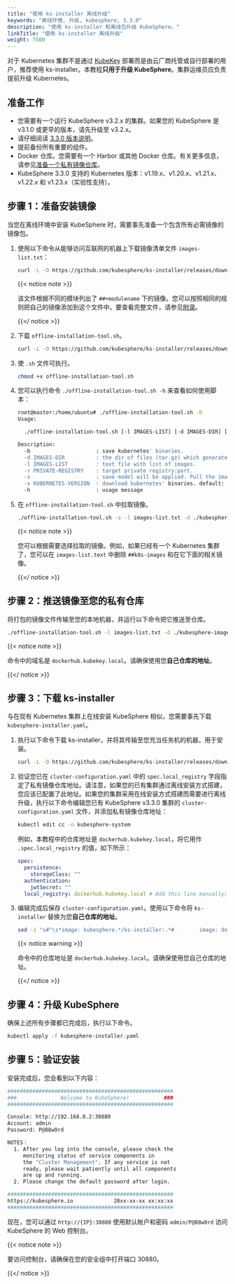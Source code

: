 ```yaml
---
title: "使用 ks-installer 离线升级"
keywords: "离线环境, 升级, kubesphere, 3.3.0"
description: "使用 ks-installer 和离线包升级 KubeSphere。"
linkTitle: "使用 ks-installer 离线升级"
weight: 7500
---
```


对于 Kubernetes 集群不是通过 [KubeKey](../../installing-on-linux/introduction/kubekey/) 部署而是由云厂商托管或自行部署的用户，推荐使用 ks-installer。本教程**只用于升级 KubeSphere**。集群运维员应负责提前升级 Kubernetes。


## 准备工作

- 您需要有一个运行 KubeSphere v3.2.x 的集群。如果您的 KubeSphere 是 v3.1.0 或更早的版本，请先升级至 v3.2.x。
- 请仔细阅读 [3.3.0 版本说明](../../../v3.3/release/release-v330/)。
- 提前备份所有重要的组件。
- Docker 仓库。您需要有一个 Harbor 或其他 Docker 仓库。有关更多信息，请参见[准备一个私有镜像仓库](../../installing-on-linux/introduction/air-gapped-installation/#步骤-2准备一个私有镜像仓库)。
- KubeSphere 3.3.0 支持的 Kubernetes 版本：v1.19.x、v1.20.x、v1.21.x、 v1.22.x 和 v1.23.x（实验性支持）。

## 步骤 1：准备安装镜像

当您在离线环境中安装 KubeSphere 时，需要事先准备一个包含所有必需镜像的镜像包。

1. 使用以下命令从能够访问互联网的机器上下载镜像清单文件 `images-list.txt`：

   ```bash
   curl -L -O https://github.com/kubesphere/ks-installer/releases/download/v3.3.0/images-list.txt
   ```

   {{< notice note >}}

   该文件根据不同的模块列出了 `##+modulename` 下的镜像。您可以按照相同的规则把自己的镜像添加到这个文件中。要查看完整文件，请参见[附录](../../installing-on-kubernetes/on-prem-kubernetes/install-ks-on-linux-airgapped/#kubesphere-v330-镜像清单)。

   {{</ notice >}} 

2. 下载 `offline-installation-tool.sh`。

   ```bash
   curl -L -O https://github.com/kubesphere/ks-installer/releases/download/v3.3.0/offline-installation-tool.sh
   ```

3. 使 `.sh` 文件可执行。

   ```bash
   chmod +x offline-installation-tool.sh
   ```

4. 您可以执行命令 `./offline-installation-tool.sh -h` 来查看如何使用脚本：

   ```bash
   root@master:/home/ubuntu# ./offline-installation-tool.sh -h
   Usage:
   
     ./offline-installation-tool.sh [-l IMAGES-LIST] [-d IMAGES-DIR] [-r PRIVATE-REGISTRY] [-v KUBERNETES-VERSION ]
   
   Description:
     -b                     : save kubernetes' binaries.
     -d IMAGES-DIR          : the dir of files (tar.gz) which generated by `docker save`. default: ./kubesphere-images
     -l IMAGES-LIST         : text file with list of images.
     -r PRIVATE-REGISTRY    : target private registry:port.
     -s                     : save model will be applied. Pull the images in the IMAGES-LIST and save images as a tar.gz file.
     -v KUBERNETES-VERSION  : download kubernetes' binaries. default: v1.17.9
     -h                     : usage message
   ```

5. 在 `offline-installation-tool.sh` 中拉取镜像。

   ```bash
   ./offline-installation-tool.sh -s -l images-list.txt -d ./kubesphere-images
   ```

   {{< notice note >}}

   您可以根据需要选择拉取的镜像。例如，如果已经有一个 Kubernetes 集群了，您可以在 `images-list.text` 中删除 `##k8s-images` 和在它下面的相关镜像。

   {{</ notice >}} 

## 步骤 2：推送镜像至您的私有仓库

将打包的镜像文件传输至您的本地机器，并运行以下命令把它推送至仓库。

```bash
./offline-installation-tool.sh -l images-list.txt -d ./kubesphere-images -r dockerhub.kubekey.local
```

{{< notice note >}}

命令中的域名是 `dockerhub.kubekey.local`。请确保使用您**自己仓库的地址**。

{{</ notice >}} 

## 步骤 3：下载 ks-installer

与在现有 Kubernetes 集群上在线安装 KubeSphere 相似，您需要事先下载 `kubesphere-installer.yaml`。

1. 执行以下命令下载 ks-installer，并将其传输至您充当任务机的机器，用于安装。

   ```bash
   curl -L -O https://github.com/kubesphere/ks-installer/releases/download/v3.3.0/kubesphere-installer.yaml
   ```
   
2. 验证您已在 `cluster-configuration.yaml` 中的 `spec.local_registry` 字段指定了私有镜像仓库地址。请注意，如果您的已有集群通过离线安装方式搭建，您应该已配置了此地址。如果您的集群采用在线安装方式搭建而需要进行离线升级，执行以下命令编辑您已有 KubeSphere v3.3.0 集群的 `cluster-configuration.yaml` 文件，并添加私有镜像仓库地址：

   ```bash
   kubectl edit cc -n kubesphere-system
   ```

   例如，本教程中的仓库地址是 `dockerhub.kubekey.local`，将它用作 `.spec.local_registry` 的值，如下所示：

   ```yaml
   spec:
     persistence:
       storageClass: ""
     authentication:
       jwtSecret: ""
     local_registry: dockerhub.kubekey.local # Add this line manually; make sure you use your own registry address.
   ```

3. 编辑完成后保存 `cluster-configuration.yaml`。使用以下命令将 `ks-installer` 替换为您**自己仓库的地址**。

   ```bash
   sed -i "s#^\s*image: kubesphere.*/ks-installer:.*#        image: dockerhub.kubekey.local/kubesphere/ks-installer:v3.1.0#" kubesphere-installer.yaml
   ```

   {{< notice warning >}}

   命令中的仓库地址是 `dockerhub.kubekey.local`。请确保使用您自己仓库的地址。

   {{</ notice >}}

## 步骤 4：升级 KubeSphere

确保上述所有步骤都已完成后，执行以下命令。

```bash
kubectl apply -f kubesphere-installer.yaml
```

## 步骤 5：验证安装

安装完成后，您会看到以下内容：

```bash
#####################################################
###              Welcome to KubeSphere!           ###
#####################################################

Console: http://192.168.0.2:30880
Account: admin
Password: P@88w0rd

NOTES：
  1. After you log into the console, please check the
     monitoring status of service components in
     the "Cluster Management". If any service is not
     ready, please wait patiently until all components
     are up and running.
  2. Please change the default password after login.

#####################################################
https://kubesphere.io             20xx-xx-xx xx:xx:xx
#####################################################
```

现在，您可以通过 `http://{IP}:30880` 使用默认帐户和密码 `admin/P@88w0rd` 访问 KubeSphere 的 Web 控制台。

{{< notice note >}}

要访问控制台，请确保在您的安全组中打开端口 30880。

{{</ notice >}}
